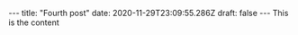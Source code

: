 - - - 
 t i t l e :   " F o u r t h   p o s t " 
 d a t e :   2 0 2 0 - 1 1 - 2 9 T 2 3 : 0 9 : 5 5 . 2 8 6 Z 
 d r a f t :   f a l s e 
 - - - 
 
 T h i s   i s   t h e   c o n t e n t 